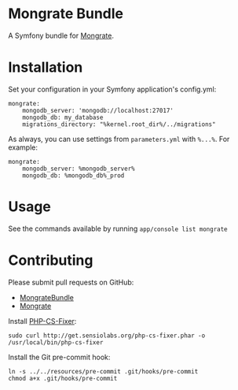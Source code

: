 Mongrate Bundle
===============

A Symfony bundle for [Mongrate](https://github.com/amyboyd/mongrate).

Installation
============

Set your configuration in your Symfony application's config.yml:

    mongrate:
        mongodb_server: 'mongodb://localhost:27017'
        mongodb_db: my_database
        migrations_directory: "%kernel.root_dir%/../migrations"

As always, you can use settings from `parameters.yml` with `%...%`. For example:

    mongrate:
        mongodb_server: %mongodb_server%
        mongodb_db: %mongodb_db%_prod

Usage
=====

See the commands available by running `app/console list mongrate`

Contributing
============

Please submit pull requests on GitHub:
* [MongrateBundle](https://github.com/amyboyd/mongrate-bundle/pulls)
* [Mongrate](https://github.com/amyboyd/mongrate/pulls)

Install [PHP-CS-Fixer](https://github.com/fabpot/PHP-CS-Fixer):

    sudo curl http://get.sensiolabs.org/php-cs-fixer.phar -o /usr/local/bin/php-cs-fixer

Install the Git pre-commit hook:

    ln -s ../../resources/pre-commit .git/hooks/pre-commit
    chmod a+x .git/hooks/pre-commit
